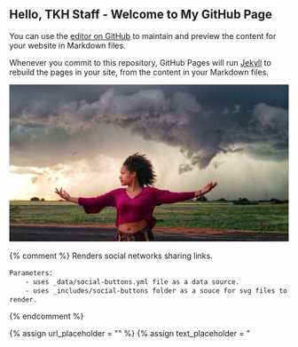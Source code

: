 ## Hello, TKH Staff - Welcome to My GitHub Page 

You can use the [editor on GitHub](https://github.com/berryq460/berryq460.github.io/edit/master/README.md) to maintain and preview the content for your website in Markdown files.

Whenever you commit to this repository, GitHub Pages will run [Jekyll](https://jekyllrb.com/) to rebuild the pages in your site, from the content in your Markdown files.

</div>

![](tornado.jpeg)

{% comment %}
    Renders social networks sharing links.

    Parameters:
        - uses _data/social-buttons.yml file as a data source.
        - uses _includes/social-buttons folder as a souce for svg files to render.
{% endcomment %}
<div class="social-buttons">
    {% assign url_placeholder = "<url>" %}
    {% assign text_placeholder = "<title>" %}
    {% assign twitter_placeholder = "<twitter>" %}
    {% assign page_url = "https://dmitryrogozhny.com" | append: page.url | uri_escape %}

    {% for button in site.data.social-buttons %}

        {% assign button_url = button.url
                             | replace: text_placeholder, page.title
                             | replace: url_placeholder, page_url
                             | replace: twitter_placeholder, site.twitter_username
                             | uri_escape
        %}

        <a href="{{ button_url }}" target="_blank" class="social-button {{ button.title }} {% if button.noPopup != true %}js-social-buttons{% endif %}">
            <span>
                {% include social-buttons/{{ button.svg }} %}
                <span>{{ button.verb }}</span>
            </span>
        </a>
    {% endfor %}
</div>

Markdown is a lightweight and easy-to-use syntax for styling your writing. It includes conventions for

#  Why I want to be a TKH Fellow

- Bulleted
- List

## What TKH means to me
1. Numbered
2. List

![](jasminecomp.gif)

### Header 3

![](aha%20moment%20code.gif)


**Bold** and _Italic_ and `Code` text



### Contact Information

#### Header 4 

![](dancecode.gif)



